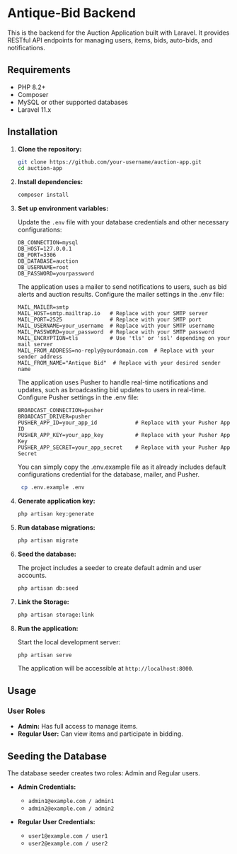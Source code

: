 # Antique-Bid Backend

This is the backend for the Auction Application built with Laravel. It provides RESTful API endpoints for managing users, items, bids, auto-bids, and notifications.

## Requirements

- PHP 8.2+
- Composer
- MySQL or other supported databases
- Laravel 11.x

## Installation

1. **Clone the repository:**

    ```bash
    git clone https://github.com/your-username/auction-app.git
    cd auction-app
    ```

2. **Install dependencies:**

    ```bash
    composer install
    ```

3. **Set up environment variables:**

    Update the `.env` file with your database credentials and other necessary configurations:

    ```env
    DB_CONNECTION=mysql
    DB_HOST=127.0.0.1
    DB_PORT=3306
    DB_DATABASE=auction
    DB_USERNAME=root
    DB_PASSWORD=yourpassword
    ```

    The application uses a mailer to send notifications to users, such as bid alerts and auction results. Configure the mailer settings in the .env file:

    ```env
    MAIL_MAILER=smtp
    MAIL_HOST=smtp.mailtrap.io   # Replace with your SMTP server
    MAIL_PORT=2525               # Replace with your SMTP port
    MAIL_USERNAME=your_username  # Replace with your SMTP username
    MAIL_PASSWORD=your_password  # Replace with your SMTP password
    MAIL_ENCRYPTION=tls          # Use 'tls' or 'ssl' depending on your mail server
    MAIL_FROM_ADDRESS=no-reply@yourdomain.com  # Replace with your sender address
    MAIL_FROM_NAME="Antique Bid"  # Replace with your desired sender name
    ```

    The application uses Pusher to handle real-time notifications and updates, such as broadcasting bid updates to users in real-time. Configure Pusher settings in the .env file:

    ```env
    BROADCAST_CONNECTION=pusher
    BROADCAST_DRIVER=pusher
    PUSHER_APP_ID=your_app_id            # Replace with your Pusher App ID
    PUSHER_APP_KEY=your_app_key          # Replace with your Pusher App Key
    PUSHER_APP_SECRET=your_app_secret    # Replace with your Pusher App Secret
    ```

    You can simply copy the .env.example file as it already includes default configurations credential for the database, mailer, and Pusher.

   ```bash
    cp .env.example .env
    ```


5. **Generate application key:**

    ```bash
    php artisan key:generate
    ```

6. **Run database migrations:**

    ```bash
    php artisan migrate
    ```

7. **Seed the database:**

    The project includes a seeder to create default admin and user accounts.

    ```bash
    php artisan db:seed
    ```

8. **Link the Storage:**

    ```bash
    php artisan storage:link
    ```

9. **Run the application:**

    Start the local development server:

    ```bash
    php artisan serve
    ```

    The application will be accessible at `http://localhost:8000`.

## Usage

### User Roles

- **Admin:** Has full access to manage items.
- **Regular User:** Can view items and participate in bidding.

## Seeding the Database

The database seeder creates two roles: Admin and Regular users.

- **Admin Credentials:**
  - `admin1@example.com / admin1`
  - `admin2@example.com / admin2`

- **Regular User Credentials:**
  - `user1@example.com / user1`
  - `user2@example.com / user2`
